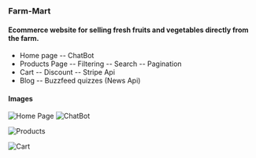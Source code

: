 ### Farm-Mart
#### Ecommerce website for selling fresh fruits and vegetables directly from the farm.
- Home page
-- ChatBot
- Products Page
-- Filtering
-- Search
-- Pagination
- Cart
-- Discount
-- Stripe Api
- Blog
-- Buzzfeed quizzes (News Api)
#### Images
![Home Page](https://i.postimg.cc/25fpB5FZ/Home.jpg)
![ChatBot](https://i.postimg.cc/FzzwQkm2/Chatbot.jpg)

![Products](https://i.postimg.cc/Qt0vPJLQ/Products.jpg)

![Cart](https://i.postimg.cc/VN9x9cDH/Cart.jpg)